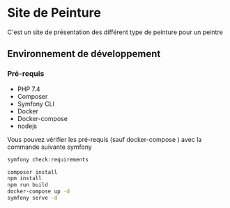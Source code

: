 # Site de Peinture 

C'est un site de présentation des différent type de peinture 
pour un peintre

## Environnement de développement

### Pré-requis
* PHP 7.4
* Composer
* Symfony CLI
* Docker
* Docker-compose
* nodejs

Vous pouvez vérifier les pré-requis (sauf docker-compose )
avec la commande suivante symfony 

```bash
symfony check:requirements
```
```bash
composer install
npm install
npm run build
docker-compose up -d
symfony serve -d
```

